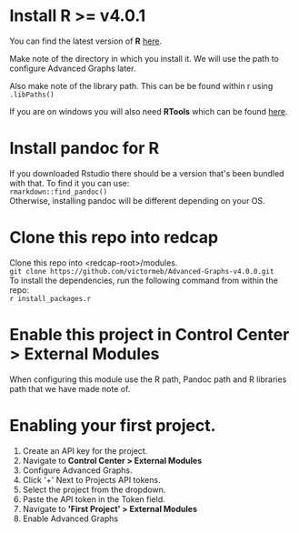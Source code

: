 # Install R >= v4.0.1

You can find the latest version of **R** [here](https://www.r-project.org/).  

Make note of the directory in which you install it. We will use the path to configure Advanced Graphs later.

Also make note of the library path. This can be be found within r using ```.libPaths()```  

If you are on windows you will also need **RTools** which can be found [here](https://cran.r-project.org/bin/windows/Rtools/).

# Install pandoc for R

If you downloaded Rstudio there should be a version that's been bundled with that. To find it you can use:  
```rmarkdown::find_pandoc()```  
Otherwise, installing pandoc will be different depending on your OS.  

# Clone this repo into redcap

Clone this repo into \<redcap-root\>/modules.  
```git clone https://github.com/victormeb/Advanced-Graphs-v4.0.0.git```  
To install the dependencies, run the following command from within the repo:  
```r install_packages.r```

# Enable this project in **Control Center > External Modules**
  
When configuring this module use the R path, Pandoc path and R libraries path that we have made note of.

# Enabling your first project.

  1. Create an API key for the project.
  2. Navigate to **Control Center > External Modules**
  3. Configure Advanced Graphs.
  4. Click '+' Next to Projects API tokens.
  5. Select the project from the dropdown.
  6. Paste the API token in the Token field.
  7. Navigate to **'First Project' > External Modules**
  8. Enable Advanced Graphs
